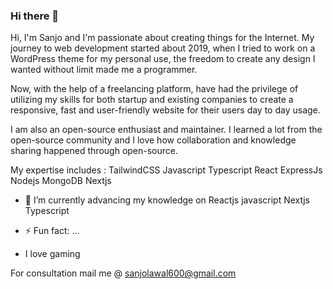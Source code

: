 ### Hi there 👋

Hi, I'm Sanjo and I'm passionate about creating things for the Internet. My journey to web development started about 2019, when I tried to work on a WordPress theme for my personal use, the freedom to create any design I wanted without limit made me a programmer.

Now, with the help of a freelancing platform, have had the privilege of utilizing my skills for both startup and existing companies to create a responsive, fast and user-friendly website for their users day to day usage.

I am also an open-source enthusiast and maintainer. I learned a lot from the open-source community and I love how collaboration and knowledge sharing happened through open-source.

My expertise includes :
TailwindCSS
Javascript
Typescript
React
ExpressJs
Nodejs
MongoDB
Nextjs



- 🌱 I’m currently  advancing my knowledge on 
  Reactjs 
  javascript
  Nextjs
  Typescript
  
- ⚡ Fun fact: ...
- I love gaming

For consultation 
mail me @ sanjolawal600@gmail.com
